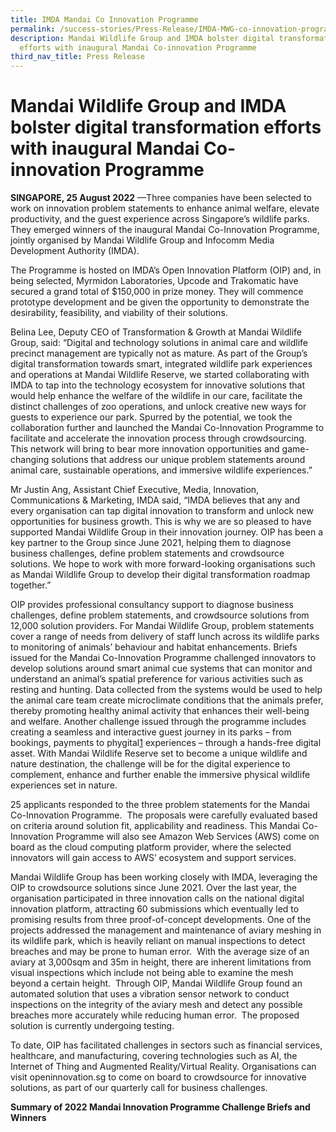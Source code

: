 ```yaml
---
title: IMDA Mandai Co Innovation Programme
permalink: /success-stories/Press-Release/IMDA-MWG-co-innovation-programme/
description: Mandai Wildlife Group and IMDA bolster digital transformation
  efforts with inaugural Mandai Co-innovation Programme
third_nav_title: Press Release
---
```

# Mandai Wildlife Group and IMDA bolster digital transformation efforts with inaugural Mandai Co-innovation Programme


**SINGAPORE, 25 August 2022** —Three companies have been selected to work on innovation problem statements to enhance animal welfare, elevate productivity, and the guest experience across Singapore’s wildlife parks. They emerged winners of the inaugural Mandai Co-Innovation Programme, jointly organised by Mandai Wildlife Group and Infocomm Media Development Authority (IMDA). 

The Programme is hosted on IMDA’s Open Innovation Platform (OIP) and, in being selected, Myrmidon Laboratories, Upcode and Trakomatic have secured a grand total of $150,000 in prize money. They will commence prototype development and be given the opportunity to demonstrate the desirability, feasibility, and viability of their solutions. 

Belina Lee, Deputy CEO of Transformation & Growth at Mandai Wildlife Group, said: “Digital and technology solutions in animal care and wildlife precinct management are typically not as mature. As part of the Group’s digital transformation towards smart, integrated wildlife park experiences and operations at Mandai Wildlife Reserve, we started collaborating with IMDA to tap into the technology ecosystem for innovative solutions that would help enhance the welfare of the wildlife in our care, facilitate the distinct challenges of zoo operations, and unlock creative new ways for guests to experience our park. Spurred by the potential, we took the collaboration further and launched the Mandai Co-Innovation Programme to facilitate and accelerate the innovation process through crowdsourcing. This network will bring to bear more innovation opportunities and game-changing solutions that address our unique problem statements around animal care, sustainable operations, and immersive wildlife experiences.”

Mr Justin Ang, Assistant Chief Executive, Media, Innovation, Communications & Marketing, IMDA said, “IMDA believes that any and every organisation can tap digital innovation to transform and unlock new opportunities for business growth. This is why we are so pleased to have supported Mandai Wildlife Group in their innovation journey. OIP has been a key partner to the Group since June 2021, helping them to diagnose business challenges, define problem statements and crowdsource solutions. We hope to work with more forward-looking organisations such as Mandai Wildlife Group to develop their digital transformation roadmap together.”

OIP provides professional consultancy support to diagnose business challenges, define problem statements, and crowdsource solutions from 12,000 solution providers. For Mandai Wildlife Group, problem statements cover a range of needs from delivery of staff lunch across its wildlife parks to monitoring of animals’ behaviour and habitat enhancements. Briefs issued for the Mandai Co-Innovation Programme challenged innovators to develop solutions around smart animal cue systems that can monitor and understand an animal’s spatial preference for various activities such as resting and hunting. Data collected from the systems would be used to help the animal care team create microclimate conditions that the animals prefer, thereby promoting healthy animal activity that enhances their well-being and welfare. Another challenge issued through the programme includes creating a seamless and interactive guest journey in its parks – from bookings, payments to phygital[1](https://www.imda.gov.sg/Content-and-News/Press-Releases-and-Speeches/Press-Releases/2022/Mandai-Wildlife-Group-and-IMDA-bolster-digital-transformation-efforts-with-inaugural-Mandai-Co-innovation-Programme#_ftn1) experiences – through a hands-free digital asset. With Mandai Wildlife Reserve set to become a unique wildlife and nature destination, the challenge will be for the digital experience to complement, enhance and further enable the immersive physical wildlife experiences set in nature.

25 applicants responded to the three problem statements for the Mandai Co-Innovation Programme.  The proposals were carefully evaluated based on criteria around solution fit, applicability and readiness. This Mandai Co-Innovation Programme will also see Amazon Web Services (AWS) come on board as the cloud computing platform provider, where the selected innovators will gain access to AWS’ ecosystem and support services.

Mandai Wildlife Group has been working closely with IMDA, leveraging the OIP to crowdsource solutions since June 2021. Over the last year, the organisation participated in three innovation calls on the national digital innovation platform, attracting 60 submissions which eventually led to promising results from three proof-of-concept developments. One of the projects addressed the management and maintenance of aviary meshing in its wildlife park, which is heavily reliant on manual inspections to detect breaches and may be prone to human error.  With the average size of an aviary at 3,000sqm and 35m in height, there are inherent limitations from visual inspections which include not being able to examine the mesh beyond a certain height.  Through OIP, Mandai Wildlife Group found an automated solution that uses a vibration sensor network to conduct inspections on the integrity of the aviary mesh and detect any possible breaches more accurately while reducing human error.  The proposed solution is currently undergoing testing.

To date, OIP has facilitated challenges in sectors such as financial services, healthcare, and manufacturing, covering technologies such as AI, the Internet of Thing and Augmented Reality/Virtual Reality. Organisations can visit openinnovation.sg to come on board to crowdsource for innovative solutions, as part of our quarterly call for business challenges.

**Summary of 2022 Mandai Innovation Programme Challenge Briefs and Winners**

